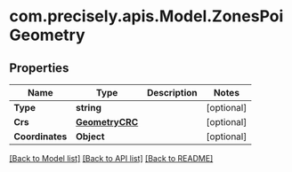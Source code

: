 
# com.precisely.apis.Model.ZonesPoiGeometry

## Properties

Name | Type | Description | Notes
------------ | ------------- | ------------- | -------------
**Type** | **string** |  | [optional] 
**Crs** | [**GeometryCRC**](GeometryCRC.md) |  | [optional] 
**Coordinates** | **Object** |  | [optional] 

[[Back to Model list]](../README.md#documentation-for-models)
[[Back to API list]](../README.md#documentation-for-api-endpoints)
[[Back to README]](../README.md)


